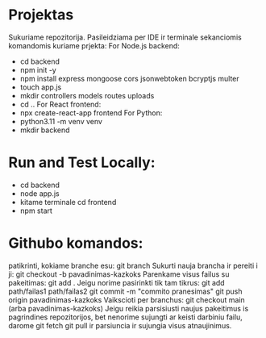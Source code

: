 # Projektas
Sukuriame repozitorija.
Pasileidziama per IDE ir terminale sekanciomis komandomis kuriame prjekta:
For Node.js backend:
 - cd backend
- npm init -y
- npm install express mongoose cors jsonwebtoken bcryptjs multer
- touch app.js
- mkdir controllers models routes uploads
- cd ..
For React frontend:
 - npx create-react-app frontend
For Python:
 - python3.11 -m venv venv
- mkdir backend

# Run and Test Locally:
- cd backend
- node app.js
- kitame terminale cd frontend
- npm start

# Githubo komandos:
patikrinti, kokiame branche esu: 
git branch
Sukurti nauja brancha ir pereiti i ji: 
git checkout -b pavadinimas-kazkoks
Parenkame visus failus su pakeitimas:
git add . 
Jeigu norime pasirinkti tik tam tikrus:
git add path/failas1 path/failas2
git commit -m "commito pranesimas"
git push origin pavadinimas-kazkoks
Vaikscioti per branchus:
git checkout main (arba pavadinimas-kazkoks)
Jeigu reikia parsisiusti naujus pakeitimus is pagrindines repozitorijos, bet nenorime sujungti ar keisti darbiniu failu, darome git fetch
git pull ir parsiuncia ir sujungia visus atnaujinimus.



